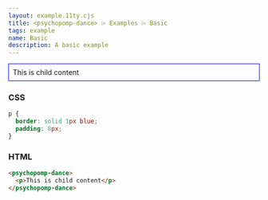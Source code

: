 ```yaml
---
layout: example.11ty.cjs
title: <psychopomp-dance> ⌲ Examples ⌲ Basic
tags: example
name: Basic
description: A basic example
---
```


<style>
  psychopomp-dance p {
    border: solid 1px blue;
    padding: 8px;
  }
</style>
<psychopomp-dance>
  <p>This is child content</p>
</psychopomp-dance>

<h3>CSS</h3>

```css
p {
  border: solid 1px blue;
  padding: 8px;
}
```

<h3>HTML</h3>

```html
<psychopomp-dance>
  <p>This is child content</p>
</psychopomp-dance>
```
